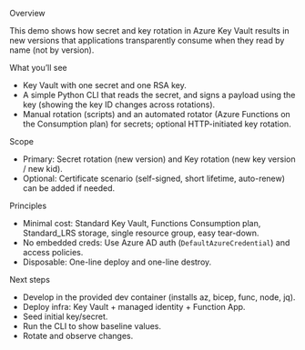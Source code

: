 Overview

This demo shows how secret and key rotation in Azure Key Vault results in new versions that applications transparently consume when they read by name (not by version).

What you’ll see
- Key Vault with one secret and one RSA key.
- A simple Python CLI that reads the secret, and signs a payload using the key (showing the key ID changes across rotations).
- Manual rotation (scripts) and an automated rotator (Azure Functions on the Consumption plan) for secrets; optional HTTP-initiated key rotation.

Scope
- Primary: Secret rotation (new version) and Key rotation (new key version / new kid).
- Optional: Certificate scenario (self-signed, short lifetime, auto-renew) can be added if needed.

Principles
- Minimal cost: Standard Key Vault, Functions Consumption plan, Standard_LRS storage, single resource group, easy tear-down.
- No embedded creds: Use Azure AD auth (`DefaultAzureCredential`) and access policies.
- Disposable: One-line deploy and one-line destroy.

Next steps
- Develop in the provided dev container (installs az, bicep, func, node, jq).
- Deploy infra: Key Vault + managed identity + Function App.
- Seed initial key/secret.
- Run the CLI to show baseline values.
- Rotate and observe changes.
